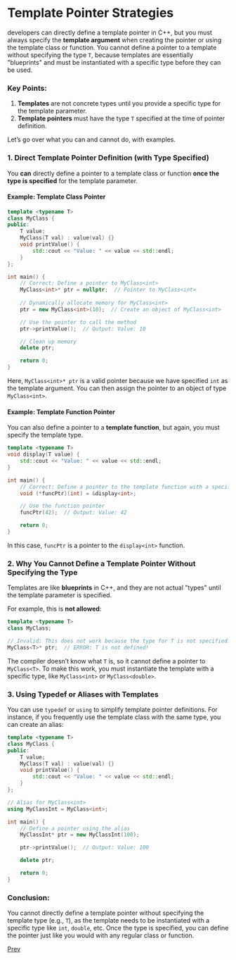 # Template <typename T> Pointer Strategies

developers can directly define a template pointer in C++, but you must always specify the **template argument** when
creating the pointer or using the template class or function. You cannot define a pointer to a template without
specifying the type `T`, because templates are essentially "blueprints" and must be instantiated with a specific type
before they can be used.

### Key Points:

1. **Templates** are not concrete types until you provide a specific type for the template parameter.
2. **Template pointers** must have the type `T` specified at the time of pointer definition.

Let’s go over what you can and cannot do, with examples.

### 1. **Direct Template Pointer Definition (with Type Specified)**

You **can** directly define a pointer to a template class or function **once the type is specified** for the template
parameter.

#### Example: Template Class Pointer

```cpp
template <typename T>
class MyClass {
public:
    T value;
    MyClass(T val) : value(val) {}
    void printValue() {
        std::cout << "Value: " << value << std::endl;
    }
};

int main() {
    // Correct: Define a pointer to MyClass<int>
    MyClass<int>* ptr = nullptr;  // Pointer to MyClass<int>
    
    // Dynamically allocate memory for MyClass<int>
    ptr = new MyClass<int>(10);  // Create an object of MyClass<int>

    // Use the pointer to call the method
    ptr->printValue();  // Output: Value: 10

    // Clean up memory
    delete ptr;

    return 0;
}
```

Here, `MyClass<int>* ptr` is a valid pointer because we have specified `int` as the template argument. You can then
assign the pointer to an object of type `MyClass<int>`.

#### Example: Template Function Pointer

You can also define a pointer to a **template function**, but again, you must specify the template type.

```cpp
template <typename T>
void display(T value) {
    std::cout << "Value: " << value << std::endl;
}

int main() {
    // Correct: Define a pointer to the template function with a specific type (int in this case)
    void (*funcPtr)(int) = &display<int>;

    // Use the function pointer
    funcPtr(42);  // Output: Value: 42

    return 0;
}
```

In this case, `funcPtr` is a pointer to the `display<int>` function.

### 2. **Why You Cannot Define a Template Pointer Without Specifying the Type**

Templates are like **blueprints** in C++, and they are not actual "types" until the template parameter is specified.

For example, this is **not allowed**:

```cpp
template <typename T>
class MyClass;

// Invalid: This does not work because the type for T is not specified.
MyClass<T>* ptr;  // ERROR: T is not defined!
```

The compiler doesn’t know what `T` is, so it cannot define a pointer to `MyClass<T>`. To make this work, you must
instantiate the template with a specific type, like `MyClass<int>` or `MyClass<double>`.

### 3. **Using Typedef or Aliases with Templates**

You can use `typedef` or `using` to simplify template pointer definitions. For instance, if you frequently use the
template class with the same type, you can create an alias:

```cpp
template <typename T>
class MyClass {
public:
    T value;
    MyClass(T val) : value(val) {}
    void printValue() {
        std::cout << "Value: " << value << std::endl;
    }
};

// Alias for MyClass<int>
using MyClassInt = MyClass<int>;

int main() {
    // Define a pointer using the alias
    MyClassInt* ptr = new MyClassInt(100);

    ptr->printValue();  // Output: Value: 100

    delete ptr;

    return 0;
}
```

### Conclusion:

You cannot directly define a template pointer without specifying the template type (e.g., `T`), as the template needs to
be instantiated with a specific type like `int`, `double`, etc. Once the type is specified, you can define the pointer
just like you would with any regular class or function.

[Prev](./README.md)